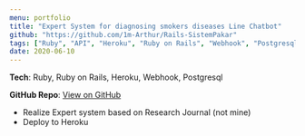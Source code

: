 ```yaml
---
menu: portfolio
title: "Expert System for diagnosing smokers diseases Line Chatbot"
github: "https://github.com/1m-Arthur/Rails-SistemPakar"
tags: ["Ruby", "API", "Heroku", "Ruby on Rails", "Webhook", "Postgresql"]
date: 2020-06-10
---
```


**Tech**: Ruby, Ruby on Rails, Heroku, Webhook, Postgresql

**GitHub Repo**: [View on GitHub](https://github.com/1m-Arthur/Rails-SistemPakar)

- Realize Expert system based on Research Journal (not mine)
- Deploy to Heroku
